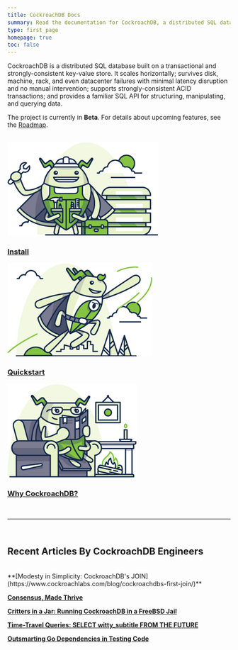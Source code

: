 ```yaml
---
title: CockroachDB Docs
summary: Read the documentation for CockroachDB, a distributed SQL database built on a transactional and strongly-consistent key-value store.
type: first_page
homepage: true
toc: false
---
```


CockroachDB is a distributed SQL database built on a transactional and strongly-consistent key-value store. It scales horizontally; survives disk, machine, rack, and even datacenter failures with minimal latency disruption and no manual intervention; supports strongly-consistent ACID transactions; and provides a familiar SQL API for structuring, manipulating, and querying data. 

The project is currently in **Beta**. For details about upcoming features, see the [Roadmap](https://github.com/cockroachdb/cockroach/wiki).

<br>
<div class="row">
<div class="col-md-4 roach">
    <a href="install-cockroachdb.html">
        <img src="images/builder_craig.png" alt="Install CockroachDB"/>
        <h3>Install</h3>
    </a>
</div>

<div class="col-md-4 roach">
        <a href="start-a-local-cluster.html">
            <img src="images/SCENE_superhero_profile_craig.png" alt="Quickstart CockroachDB"/>
            <h3>Quickstart</h3>
        </a>
</div>

<div class="col-md-4 roach">
    <a href="frequently-asked-questions.html">
        <img src="images/fireside_catrina.png" alt="Frequently asked questions about CockroachDB"/>
        <h3>Why CockroachDB?</h3>
    </a>
</div>
</div>
<br>

---

<br>
<div class="recent-articles" markdown="1">

## Recent Articles By CockroachDB Engineers
<br>
**[Modesty in Simplicity: CockroachDB's JOIN](https://www.cockroachlabs.com/blog/cockroachdbs-first-join/)**

**[Consensus, Made Thrive](https://www.cockroachlabs.com/blog/consensus-made-thrive/)**

**[Critters in a Jar: Running CockroachDB in a FreeBSD Jail](https://www.cockroachlabs.com/blog/critters-in-a-jar-running-cockroachdb-in-a-freebsd-jail/)**

**[Time-Travel Queries: SELECT witty_subtitle FROM THE FUTURE](https://www.cockroachlabs.com/blog/time-travel-queries-select-witty_subtitle-the_future/)**

**[Outsmarting Go Dependencies in Testing Code](https://www.cockroachlabs.com/blog/outsmarting-go-dependencies-testing-code/)**

</div>